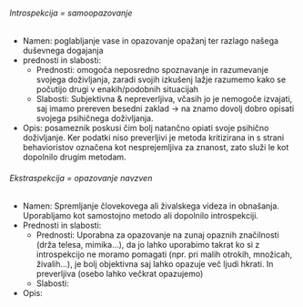 ###### Introspekcija = samoopazovanje
- Namen: poglabljanje vase in opazovanje opažanj ter razlago našega duševnega dogajanja
- prednosti in slabosti:
	- Prednosti: omogoča neposredno spoznavanje in razumevanje svojega doživljanja, zaradi svojih izkušenj lažje razumemo kako se počutijo drugi v enakih/podobnih situacijah
	- Slabosti: Subjektivna & nepreverljiva, včasih jo je nemogoče izvajati, saj imamo prereven besedni zaklad $\rightarrow$ na znamo dovolj dobro opisati svojega psihičnega doživljanja.
- Opis: posameznik poskusi čim bolj natančno opiati svoje psihično doživljanje. Ker podatki niso preverljivi je metoda kritizirana in s strani behavioristov označena kot nesprejemljiva za znanost, zato služi le kot dopolnilo drugim metodam.
###### Ekstraspekcija = opazovanje navzven
- Namen: Spremljanje človekovega ali živalskega videza in obnašanja. Uporabljamo kot samostojno metodo ali dopolnilo introspekciji.
- Prednosti in slabosti:
	- Prednosti: Uporabna za opazovanje na zunaj opaznih značilnosti (drža telesa, mimika...), da jo lahko uporabimo takrat ko si z introspekcijo ne moramo pomagati (npr. pri malih otrokih, množicah, živalih...), je bolj objektivna saj lahko opazuje več ljudi hkrati. In preverljiva (osebo lahko večkrat opazujemo)
	- Slabosti: 
- Opis: 